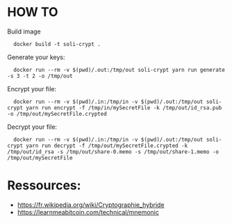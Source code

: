 # HOW TO

Build image
```
  docker build -t soli-crypt .
```

Generate your keys:
```
  docker run --rm -v $(pwd)/.out:/tmp/out soli-crypt yarn run generate -s 3 -t 2 -o /tmp/out
```

Encrypt your file:
```
  docker run --rm -v $(pwd)/.in:/tmp/in -v $(pwd)/.out:/tmp/out soli-crypt yarn run encrypt -f /tmp/in/mySecretFile -k /tmp/out/id_rsa.pub -o /tmp/out/mySecretFile.crypted
```

Decrypt your file:
```
  docker run --rm -v $(pwd)/.in:/tmp/in -v $(pwd)/.out:/tmp/out soli-crypt yarn run decrypt -f /tmp/out/mySecretFile.crypted -k /tmp/out/id_rsa -s /tmp/out/share-0.memo -s /tmp/out/share-1.memo -o /tmp/out/mySecretFile
```

# Ressources:
- https://fr.wikipedia.org/wiki/Cryptographie_hybride
- https://learnmeabitcoin.com/technical/mnemonic
